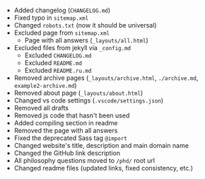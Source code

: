 - Added changelog (``CHANGELOG.md``)
- Fixed typo in ``sitemap.xml``
- Changed ``robots.txt`` (now it should be universal)
- Excluded page from ``sitemap.xml``
    - Page with all answers (``_layouts/all.html``)
- Excluded files from jekyll via ``_config.md``
    - Excluded ``CHANGELOG.md``
    - Excluded ``README.md``
    - Excluded ``README.ru.md``
- Removed archive pages (``_layouts/archive.html``, ``./archive.md``, ``example2-archive.md``)
- Removed about page (``_layouts/about.html``)
- Changed vs code settings (``.vscode/settings.json``)
- Removed all drafts
- Removed js code that hasn't been used
- Added compiling section in readme
- Removed the page with all answers
- Fixed the deprecated Sass tag `@import`
- Changed website's title, description and main domain name
- Changed the GitHub link description
- All philosophy questions moved to `/phd/` root url
- Changed readme files (updated links, fixed consistency, etc.)
